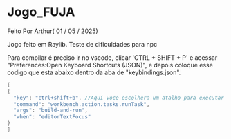 # Jogo_FUJA
Feito Por Arthur( 01 / 05 / 2025)

Jogo feito em Raylib. Teste de dificuldades para npc

Para compilar é preciso ir no vscode, clicar 'CTRL + SHIFT + P' e acessar "Preferences:Open Keyboard Shortcuts (JSON)",
e depois coloque esse codigo que esta abaixo dentro da aba de "keybindings.json".

```c
[    
{
  "key": "ctrl+shift+b", //Aqui voce escolhera um atalho para executar seu codigo
  "command": "workbench.action.tasks.runTask",
  "args": "build-and-run",
  "when": "editorTextFocus"
}
]
